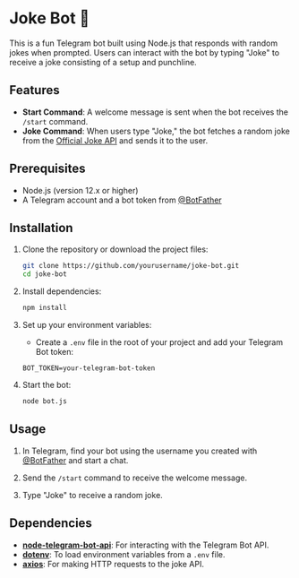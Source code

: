 # **Joke Bot 🤖**

This is a fun Telegram bot built using Node.js that responds with random jokes when prompted. Users can interact with the bot by typing "Joke" to receive a joke consisting of a setup and punchline.

## **Features**

- **Start Command**: A welcome message is sent when the bot receives the `/start` command.
- **Joke Command**: When users type "Joke," the bot fetches a random joke from the [Official Joke API](https://official-joke-api.appspot.com/random_joke) and sends it to the user.

## **Prerequisites**

- Node.js (version 12.x or higher)
- A Telegram account and a bot token from [@BotFather](https://t.me/BotFather)

## **Installation**

1. Clone the repository or download the project files:
    ```bash
    git clone https://github.com/yourusername/joke-bot.git
    cd joke-bot
    ```

2. Install dependencies:
    ```bash
    npm install
    ```

3. Set up your environment variables:
    - Create a `.env` file in the root of your project and add your Telegram Bot token:
    ```env
    BOT_TOKEN=your-telegram-bot-token
    ```

4. Start the bot:
    ```bash
    node bot.js
    ```

## **Usage**

1. In Telegram, find your bot using the username you created with [@BotFather](https://t.me/BotFather) and start a chat.

2. Send the `/start` command to receive the welcome message.

3. Type "Joke" to receive a random joke.

## **Dependencies**

- **[node-telegram-bot-api](https://www.npmjs.com/package/node-telegram-bot-api)**: For interacting with the Telegram Bot API.
- **[dotenv](https://www.npmjs.com/package/dotenv)**: To load environment variables from a `.env` file.
- **[axios](https://www.npmjs.com/package/axios)**: For making HTTP requests to the joke API.
